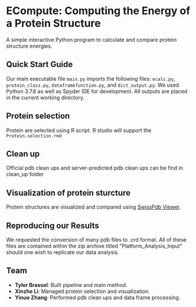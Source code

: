 # ECompute: Computing the Energy of a Protein Structure
A simple interactive Python program to calculate and compare protein structure energies.

## Quick Start Guide
Our main executable file ```main.py``` imports the following files: ```ecalc.py```, ```protein_class.py```, ```dataframefunction.py```, and ```dict_output.py```. We used Python 3.7.6 as well as Spyder IDE for development. All outputs are placed in the current working directory.

## Protein selection
Protein are selected using R script. R studio will support the ```Protein.selection.rmd```

## Clean up
Official pdb clean ups and server-predicted pdb clean ups can be find in clean_up folder

## Visualization of protein sturcture
Protein structures are visualized and compared using [SwissPdb Viewer](https://spdbv.vital-it.ch/). 

## Reproducing our Results
We requested the conversion of many pdb files to .crd format. All of these files are contained within the zip archive titled "Platform_Analysis_Input" should one wish to replicate our data analysis.

## Team
- __Tyler Brassel__: Built pipeline and main method.
- __Xinzhe Li__: Managed protein selection and visualization.
- __Yinuo Zhang__: Performed pdb clean ups and data frame processing.
